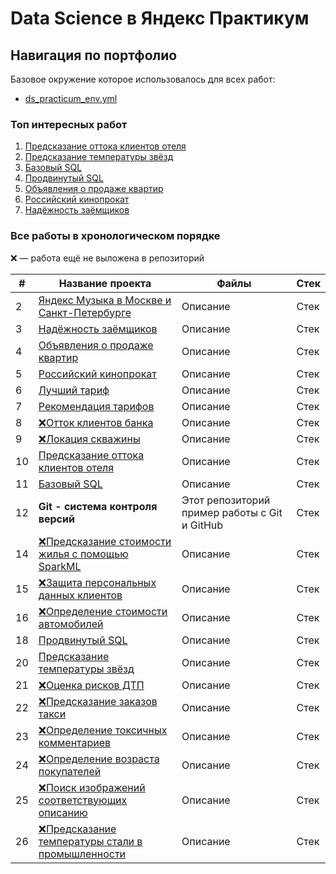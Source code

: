<!--
- ❗ сделать в исходных местах отшлифованные версии работ затем поместить сюда
- ❗ потом этот список работ поместить в README
- ❗ написать когда выполнены работы
- ❗ сделать на двух языках

Для генерации таблиц использовался
https://www.tablesgenerator.com/html_tables

Спринт 1. НЕТ ПРОЕКТА
Спринт 3. НЕТ ПРОЕКТА
Спринт 4. НЕТ ПРОЕКТА
Спринт 19. НЕТ ПРОЕКТА
Спринт 30. НЕТ ПРОЕКТА (тоже самое что и 29 спринт)

Данные по вакансиям
https://easyoffer.ru/
-->
# Data Science в Яндекс Практикум<span id="beginning"></span>

## Навигация по портфолио

Базовое окружение которое использовалось для всех работ:
- [ds_practicum_env.yml](ds_practicum_env.yml)

### Топ интересных работ

1. [Предсказание оттока клиентов отеля](hotel_customers_outflow_prediction/README.ru.md)
2. [Предсказание температуры звёзд](star_temperature_predict/README.ru.md)
4. [Базовый SQL](sql_basic/README.ru.md)
5. [Продвинутый SQL](sql_advanced/README.ru.md)
8. [Объявления о продаже квартир](apartment_sales_ads/README.ru.md)
9. [Российский кинопрокат](russian_film_distribution/README.ru.md)
10. [Надёжность заёмщиков](borrower_reliability/README.ru.md)

### Все работы в хронологическом порядке

❌ — работа ещё не выложена в репозиторий

<table>
<thead>
  <tr>
    <th>#</th>
    <th>Название проекта</th>
    <th>Файлы</th>
    <th>Стек</th>
  </tr>
</thead>
<tbody>
  <!-- <tr id="">
    <td>1</td>
    <td><a href="">Исследование по роботам</a></td>
    <td>Описание</td>
    <td>Стек</td>
    '- Тут можно но не обязательно сформировать ipynb-блокнот по теме "Основы Python и анализа данных"<br>- `bots_research`
  </tr> -->
  <tr id="comparing_music_between_cities">
    <td>2</td>
    <td><a href="comparing_music_between_cities/README.ru.md">Яндекс Музыка в Москве и Санкт-Петербурге</a></td>
    <td>Описание</td>
    <td>Стек</td>
    <!--
    - `comparing_music_between_cities.ipynb`<br>- `comparing_music_between_cities.csv`
    -->
  </tr>
  <tr id="borrower_reliability">
    <td>3</td>
    <td><a href="borrower_reliability/README.ru.md">Надёжность заёмщиков</a></td>
    <td>Описание</td>
    <td>Стек</td>
    <!--⭐
    - `borrower_reliability.ipynb`<br>- `data.csv` ← переименовать в `borrower_reliability.csv`
    -->
  </tr>
  <tr id="apartment_sales_ads">
    <td>4</td>
    <td><a href="apartment_sales_ads/README.ru.md">Объявления о продаже квартир</a></td>
    <td>Описание</td>
    <td>Стек</td>
    <!--⭐
    - `apartment_sales_ads.ipynb`<br>- `real_estate_data.csv` переименовать в `apartment_sales_ads.csv`
    -->
  </tr>
  <tr id="russian_film_distribution">
    <td>5</td>
    <td><a href="russian_film_distribution/README.ru.md">Российский кинопрокат</a></td>
    <td>Описание</td>
    <td>Стек</td>
    <!--⭐
    - `russian_film_distribution.ipynb`<br>- `mkrf_movies.csv`<br>- `mkrf_shows.csv`
    -->
  </tr>
  <tr id="best_tariff">
    <td>6</td>
    <td><a href="best_tariff/README.ru.md">Лучший тариф</a></td>
    <td>Описание</td>
    <td>Стек</td>
  </tr>
    <!--
    - `best_tariff.ipynb`<br>- `calls.csv`<br>- `internet.csv`<br>- `messages.csv`<br>- `tariffs.csv`<br>- `users.csv`
    -->
  <tr id="tariff_recommendation">
    <td>7</td>
    <td><a href="tariff_recommendation/README.ru.md">Рекомендация тарифов</a></td>
    <td>Описание</td>
    <td>Стек</td>
  </tr>
    <!--
    - `tariff_recommendation.ipynb`<br>- `users_behavior.csv`
    -->
  <tr id="bank_customers_outflow">
    <td>8</td>
    <td><a href="bank_customers_outflow/README.ru.md">❌Отток клиентов банка</a></td>
    <td>Описание</td>
    <td>Стек</td>
    <!--
    - `bank_customers_outflow.ipynb`
    - `churn.csv`
    -->
  </tr>
  <tr id="wells_location">
    <td>9</td>
    <td><a href="wells_location/README.ru.md">❌Локация скважины</a></td>
    <td>Описание</td>
    <td>Стек</td>
    <!--⭐
    - `wells_location.ipynb`
    - `geo_data_0.csv`
    - `geo_data_1.csv`
    - `geo_data_2.csv`
    -->
  </tr>
  <tr id="hotel_customers_outflow_prediction">
    <td>10</td>
    <td><a href="hotel_customers_outflow_prediction/README.ru.md">Предсказание оттока клиентов отеля</a></td>
    <td>Описание</td>
    <td>Стек</td>
    <!--
    Спринт 14⭐💯1️⃣
    - `hotel_customers_outflow_prediction.ipynb`
    - `hotel_train.csv`
    - `hotel_test.csv`
    -->
  </tr>
  <tr id="sql_basic">
    <td>11</td>
    <td><a href="sql_basic/README.ru.md">Базовый SQL</a></td>
    <td>Описание</td>
    <td>Стек</td>
    <!--
    - `sql_basic.md`
    -->
  </tr>
  <tr id="git">
    <td>12</td>
    <td><b>Git - система контроля версий</b></td>
    <td>Этот репозиторий пример работы с Git и GitHub</td>
    <td>Стек</td>
    <!-- Можно показать владение в разных ситуациях через mermaid схемы Git для каких нибудь самых частых сценариев -->
  </tr>
  <!-- <tr id="">
    <td>13</td>
    <td><a href="">Предсказание плотности микробизнесов (мастерская)</a></td>
    <td>- `godaddy_microbusiness_density_forecasting.ipynb`<br>- `train.csv` ← Переименовать<br>- `test.csv` ← Переименовать<br>- `sample_submission.csv` ← Переименовать<br>- `census_starter.csv` ← Переименовать</td>
  </tr> -->
  <tr id="spark_prediction_house_cost">
    <td>14</td>
    <td><a href="spark_prediction_house_cost/README.ru.md">❌Предсказание стоимости жилья с помощью SparkML</a></td>
    <td>Описание</td>
    <td>Стек</td>
    <!--⭐
    - `spark_prediction_house_cost.ipynb`<br>- Датасет удалённый
    -->
  </tr>
  <tr id="clients_personal_data_protection">
    <td>15</td>
    <td><a href="clients_personal_data_protection/README.ru.md">❌Защита персональных данных клиентов</a></td>
    <td>Описание</td>
    <td>Стек</td>
    <!--
    - `clients_personal_data_protection.ipynb`<br>- `insurance.csv`
    -->
  </tr>
  <tr id="cars_cost_prediction">
    <td>16</td>
    <td><a href="cars_cost_prediction/README.ru.md">❌Определение стоимости автомобилей</a></td>
    <td>Описание</td>
    <td>Стек</td>
    <!--
    - `cars_cost_prediction.ipynb`<br>- `autos.csv`
    -->
  </tr>
  <!-- <tr id="">
    <td>17</td>
    <td><a href="">Определение сложности английского в фильме (мастерская 2)</a></td>
    <td>- `english_movies_complexity_score.ipynb`<br>- `movies.csv`<br>- все сопутствующие материалы вроде фалов субтитров</td>
  </tr> -->
  <tr id="sql_advanced">
    <td>18</td>
    <td><a href="sql_advanced/README.ru.md">Продвинутый SQL</a></td>
    <td>Описание</td>
    <td>Стек</td>
    <!--
    - `sql_advanced.ipynb`<br>- подключение к БД в переменные окружения что бы их не было в репозитории
    -->
  </tr>
  <!-- <tr id="">
    <td>19</td>
    <td><a href="">Практика SQL (дополнительный спринт)</a></td>
    <td></td>
  </tr> -->
  <tr id="star_temperature_predict">
    <td>20</td>
    <td><a href="star_temperature_predict/README.ru.md">Предсказание температуры звёзд</a></td>
    <td>Описание</td>
    <td>Стек</td>
    <!--⭐💯2️⃣
    - `star_temperature_predict.ipynb`<br>- `6_class.csv` ← переименовать в `star_temperature.csv`
    -->
  </tr>
  <tr id="car_accident_risks">
    <td>21</td>
    <td><a href="car_accident_risks/README.ru.md">❌Оценка рисков ДТП</a></td>
    <td>Описание</td>
    <td>Стек</td>
    <!--⭐
    - `car_accident_risks.ipynb`<br>- вынести внешнее подключение в переменных окружения `.env`
    -->
  </tr>
  <tr id="taxi_orders_prediction">
    <td>22</td>
    <td><a href="taxi_orders_prediction/README.ru.md">❌Предсказание заказов такси</a></td>
    <td>Описание</td>
    <td>Стек</td>
    <!--⭐
    - `taxi_orders_prediction.ipynb`
    - `taxi.csv`
    -->
  </tr>
  <tr id="toxic_comments_detection">
    <td>23</td>
    <td><a href="toxic_comments_detection/README.ru.md">❌Определение токсичных комментариев</a></td>
    <td>Описание</td>
    <td>Стек</td>
    <!--
    - `toxic_comments_detection.ipynb`
    - `toxic_comments.csv`
    -->
  </tr>
  <tr id="age_prediction_cv">
    <td>24</td>
    <td><a href="age_prediction_cv/README.ru.md">❌Определение возраста покупателей</a></td>
    <td>Описание</td>
    <td>Стек</td>
    <!--
    - `age_prediction_cv.ipynb`
    - Данные взяты с сайта [ChaLearn Looking at People](http://chalearnlap.cvc.uab.es/dataset/26/description/)
    - `labels.csv`
    - папка с изображениями
    -->
  </tr>
  <tr id="joint_image_text_based_retrieval">
    <td>25</td>
    <td><a href="joint_image_text_based_retrieval/README.ru.md">❌Поиск изображений соответствующих описанию</a></td>
    <td>Описание</td>
    <td>Стек</td>
    <!--⭐💯3️⃣
    - `joint_image_text_based_retrieval.ipynb`<br>- Папка `data`
    -->
  </tr>
  <tr id="steel_temperature_prediction">
    <td>26</td>
    <td><a href="steel_temperature_prediction/README.ru.md">❌Предсказание температуры стали в промышленности</a></td>
    <td>Описание</td>
    <td>Стек</td>
    <!--
    - `steel_temperature_prediction.ipynb`
    - вынести внешнее подключение в переменных окружения `.env`
    -->
  </tr>
  <!-- <tr id="">
    <td>27</td>
    <td><a href="">Диагностика базовой математики (дополнительный спринт)</a></td>
    <td></td>
  </tr> -->
</tbody>
</table>